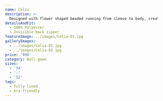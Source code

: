 ```yaml
---
name: Celia
description: >-
  Designed with flower shaped beaded running from sleeve to body, created to highlight the waist. Bridal gown with a long lit.
detailsAndFit:
  - 100% Polyester
  - Invisible back zipper
featureImage: ../images/Celia-01.jpg
galleryImages:
  - ../images/Celia-01.jpg
  - ../images/Celia-02.jpg
price: '999'
category: Ball-gown
sizes:
  - '34'
  - '-'
  - '52'
tags:
  - Fully-lined
  - bra-friendly
---
```


